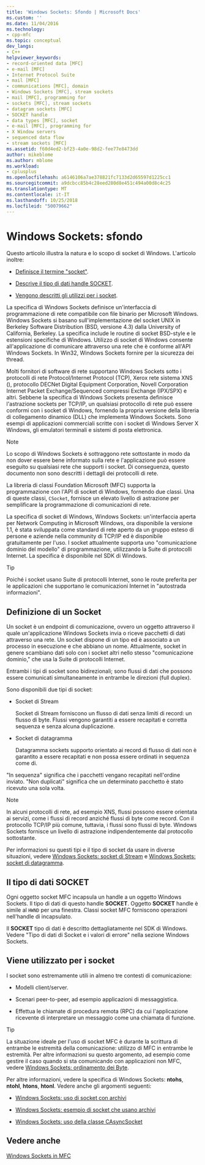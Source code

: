 ```yaml
---
title: 'Windows Sockets: Sfondo | Microsoft Docs'
ms.custom: ''
ms.date: 11/04/2016
ms.technology:
- cpp-mfc
ms.topic: conceptual
dev_langs:
- C++
helpviewer_keywords:
- record-oriented data [MFC]
- e-mail [MFC]
- Internet Protocol Suite
- mail [MFC]
- communications [MFC], domain
- Windows Sockets [MFC], stream sockets
- mail [MFC], programming for
- sockets [MFC], stream sockets
- datagram sockets [MFC]
- SOCKET handle
- data types [MFC], socket
- e-mail [MFC], programming for
- X Window servers
- sequenced data flow
- stream sockets [MFC]
ms.assetid: f60d4ed2-bf23-4a0e-98d2-fee77e8473dd
author: mikeblome
ms.author: mblome
ms.workload:
- cplusplus
ms.openlocfilehash: a6146106a7ae378821fc7133d2d65597d1225cc1
ms.sourcegitcommit: a9dcbcc85b4c28eed280d8e451c494a00d8c4c25
ms.translationtype: MT
ms.contentlocale: it-IT
ms.lasthandoff: 10/25/2018
ms.locfileid: "50079662"
---
```

# <a name="windows-sockets-background"></a>Windows Sockets: sfondo

Questo articolo illustra la natura e lo scopo di socket di Windows. L'articolo inoltre:

- [Definisce il termine "socket"](#_core_definition_of_a_socket).

- [Descrive il tipo di dati handle SOCKET](#_core_the_socket_data_type).

- [Vengono descritti gli utilizzi per i socket](#_core_uses_for_sockets).

La specifica di Windows Sockets definisce un'interfaccia di programmazione di rete compatibile con file binario per Microsoft Windows. Windows Sockets si basano sull'implementazione del socket UNIX in Berkeley Software Distribution (BSD, versione 4.3) dalla University of California, Berkeley. La specifica include le routine di socket BSD-style e le estensioni specifiche di Windows. Utilizzo di socket di Windows consente all'applicazione di comunicare attraverso una rete che è conforme all'API Windows Sockets. In Win32, Windows Sockets fornire per la sicurezza dei thread.

Molti fornitori di software di rete supportano Windows Sockets sotto i protocolli di rete Protocol/Internet Protocol (TCP), Xerox rete sistema XNS (), protocollo DECNet Digital Equipment Corporation, Novell Corporation Internet Packet Exchange/Sequenced compressi Exchange (IPX/SPX) e altri. Sebbene la specifica di Windows Sockets presenta definisce l'astrazione sockets per TCP/IP, un qualsiasi protocollo di rete può essere conformi con i socket di Windows, fornendo la propria versione della libreria di collegamento dinamico (DLL) che implementa Windows Sockets. Sono esempi di applicazioni commerciali scritte con i socket di Windows Server X Windows, gli emulatori terminali e sistemi di posta elettronica.

> [!NOTE]
>  Lo scopo di Windows Sockets è sottraggono rete sottostante in modo da non dover essere bene informato sulla rete e l'applicazione può essere eseguito su qualsiasi rete che supporti i socket. Di conseguenza, questo documento non sono descritti i dettagli dei protocolli di rete.

La libreria di classi Foundation Microsoft (MFC) supporta la programmazione con l'API di socket di Windows, fornendo due classi. Una di queste classi, `CSocket`, fornisce un elevato livello di astrazione per semplificare la programmazione di comunicazioni di rete.

La specifica di socket di Windows, Windows Sockets: un'interfaccia aperta per Network Computing in Microsoft Windows, ora disponibile la versione 1.1, è stata sviluppata come standard di rete aperto da un gruppo esteso di persone e aziende nella community di TCP/IP ed è disponibile gratuitamente per l'uso. I socket attualmente supporta uno "comunicazione dominio del modello" di programmazione, utilizzando la Suite di protocolli Internet. La specifica è disponibile nel SDK di Windows.

> [!TIP]
>  Poiché i socket usano Suite di protocolli Internet, sono le route preferita per le applicazioni che supportano le comunicazioni Internet in "autostrada informazioni".

##  <a name="_core_definition_of_a_socket"></a> Definizione di un Socket

Un socket è un endpoint di comunicazione, ovvero un oggetto attraverso il quale un'applicazione Windows Sockets invia o riceve pacchetti di dati attraverso una rete. Un socket dispone di un tipo ed è associato a un processo in esecuzione e che abbiano un nome. Attualmente, socket in genere scambiano dati solo con i socket altri nello stesso "comunicazione dominio," che usa la Suite di protocolli Internet.

Entrambi i tipi di socket sono bidirezionali; sono flussi di dati che possono essere comunicati simultaneamente in entrambe le direzioni (full duplex).

Sono disponibili due tipi di socket:

- Socket di Stream

   Socket di Stream forniscono un flusso di dati senza limiti di record: un flusso di byte. Flussi vengono garantiti a essere recapitati e corretta sequenza e senza alcuna duplicazione.

- Socket di datagramma

   Datagramma sockets supporto orientato ai record di flusso di dati non è garantito a essere recapitati e non possa essere ordinati in sequenza come di.

"In sequenza" significa che i pacchetti vengano recapitati nell'ordine inviato. "Non duplicati" significa che un determinato pacchetto è stato ricevuto una sola volta.

> [!NOTE]
>  In alcuni protocolli di rete, ad esempio XNS, flussi possono essere orientata ai servizi, come i flussi di record anziché flussi di byte come record. Con il protocollo TCP/IP più comune, tuttavia, i flussi sono flussi di byte. Windows Sockets fornisce un livello di astrazione indipendentemente dal protocollo sottostante.

Per informazioni su questi tipi e il tipo di socket da usare in diverse situazioni, vedere [Windows Sockets: socket di Stream](../mfc/windows-sockets-stream-sockets.md) e [Windows Sockets: socket di datagramma](../mfc/windows-sockets-datagram-sockets.md).

##  <a name="_core_the_socket_data_type"></a> Il tipo di dati SOCKET

Ogni oggetto socket MFC incapsula un handle a un oggetto Windows Sockets. Il tipo di dati di questo handle **SOCKET**. Oggetto **SOCKET** handle è simile al `HWND` per una finestra. Classi socket MFC forniscono operazioni nell'handle di incapsulato.

Il **SOCKET** tipo di dati è descritto dettagliatamente nel SDK di Windows. Vedere "Tipo di dati di Socket e i valori di errore" nella sezione Windows Sockets.

##  <a name="_core_uses_for_sockets"></a> Viene utilizzato per i socket

I socket sono estremamente utili in almeno tre contesti di comunicazione:

- Modelli client/server.

- Scenari peer-to-peer, ad esempio applicazioni di messaggistica.

- Effettua le chiamate di procedura remota (RPC) da cui l'applicazione ricevente di interpretare un messaggio come una chiamata di funzione.

> [!TIP]
>  La situazione ideale per l'uso di socket MFC è durante la scrittura di entrambe le estremità della comunicazione: utilizzo di MFC in entrambe le estremità. Per altre informazioni su questo argomento, ad esempio come gestire il caso quando si sta comunicando con applicazioni non MFC, vedere [Windows Sockets: ordinamento dei Byte](../mfc/windows-sockets-byte-ordering.md).

Per altre informazioni, vedere la specifica di Windows Sockets: **ntohs**, **ntohl**, **htons**, **htonl**. Vedere anche gli argomenti seguenti:

- [Windows Sockets: uso di socket con archivi](../mfc/windows-sockets-using-sockets-with-archives.md)

- [Windows Sockets: esempio di socket che usano archivi](../mfc/windows-sockets-example-of-sockets-using-archives.md)

- [Windows Sockets: uso della classe CAsyncSocket](../mfc/windows-sockets-using-class-casyncsocket.md)

## <a name="see-also"></a>Vedere anche

[Windows Sockets in MFC](../mfc/windows-sockets-in-mfc.md)

